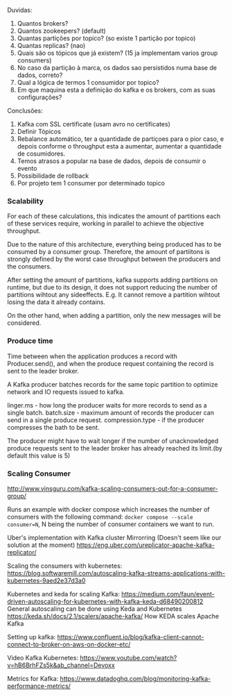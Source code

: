 



Duvidas: 


1. Quantos brokers?
2. Quantos zookeepers? (default)
3. Quantas partições por topico? (so existe 1 partição por topico)
4. Quantas replicas? (nao)
5. Quais são os tópicos que já existem? (15 ja implementam varios group consumers)
6. No caso da partição à marca, os dados sao persistidos numa base de dados, correto?
7. Qual a lógica de termos 1 consumidor por topico?
8. Em que maquina esta a definição do kafka e os brokers, com as suas configurações?



Conclusões:
1. Kafka com SSL certificate (usam avro no certificates) 
2. Definir Tópicos
3. Rebalance automático, ter a quantidade de partiçoes para o pior caso, e depois conforme o throughput esta a aumentar, aumentar a quantidade de cosumidores.
4. Temos atrasos a popular na base de dados, depois de consumir o evento
5. Possibilidade de rollback
6. Por projeto tem 1 consumer por determinado topico


### Scalability

For each of these calculations, this indicates the amount of partitions each of these services require, working in parallel to achieve the objective throughput. 

Due to the nature of this architecture, everything being produced has to be consumed by a consumer group. Therefore, the amount of partiitons is strongly defined by the worst case throughput between the producers and the consumers. 




After setting the amount of partitions, kafka supports adding partitions on runtime, but due to its design, it does not support reducing the number of partitions wihtout any sideeffects. E.g. It cannot remove a partition wihtout losing the data it already contains.

On the other hand, when adding a partition, only the new messages will be considered.

### Produce time

Time between when the application produces a record with Producer.send(), and when the produce request containing the record is sent to the leader broker.

A Kafka producer batches records for the same topic partition to optimize network and IO requests issued to kafka.

linger.ms - how long the producer waits for more records to send as a single batch.
batch.size - maximum amount of records the producer can send in a single produce request.
compression.type - if the producer compresses the bath to be sent.

The producer might have to wait longer if the number of unacknowledged produce requests sent to the leader broker has already reached its limit.(by default this value is 5)

### Scaling Consumer

http://www.vinsguru.com/kafka-scaling-consumers-out-for-a-consumer-group/

Runs an example with docker compose which increases the number of consumers with the following command: 
`docker compose --scale consumer=N`, N being the number of consumer containers we want to run.

Uber's implementation with Kafka cluster Mirrorring (Doesn't seem like our solution at the moment)
https://eng.uber.com/ureplicator-apache-kafka-replicator/


Scaling the consumers with kubernetes:
https://blog.softwaremill.com/autoscaling-kafka-streams-applications-with-kubernetes-9aed2e37d3a0

Kubernetes and keda for scaling Kafka: 
https://medium.com/faun/event-driven-autoscaling-for-kubernetes-with-kafka-keda-d68490200812
General autoscaling can be done using Keda and Kubernetes
https://keda.sh/docs/2.1/scalers/apache-kafka/ How KEDA scales Apache Kafka


Setting up kafka:
https://www.confluent.io/blog/kafka-client-cannot-connect-to-broker-on-aws-on-docker-etc/

Video Kafka Kubernetes: https://www.youtube.com/watch?v=hB6BrhFZs5k&ab_channel=Devoxx

Metrics for Kafka: 
https://www.datadoghq.com/blog/monitoring-kafka-performance-metrics/


